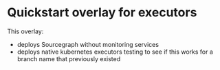 # Quickstart overlay for executors

This overlay:

- deploys Sourcegraph without monitoring services
- deploys native kubernetes executors
testing to see if this works for a branch name that previously existed
